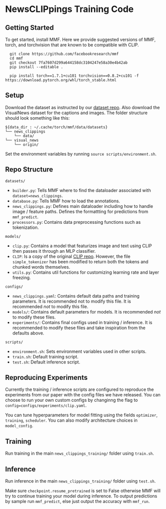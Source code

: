 # NewsCLIPpings Training Code

## Getting Started
To get started, install MMF. Here we provide suggested versions of MMF, torch, and torchvision that are known to be compatible with CLIP.
```
  git clone https://github.com/facebookresearch/mmf
  cd mmf
  git checkout 7fa7607d299a644158dc3104247e58a30e4b42ab
  pip install --editable .

  pip install torch==1.7.1+cu101 torchvision==0.8.2+cu101 -f https://download.pytorch.org/whl/torch_stable.html
```

## Setup
Download the dataset as instructed by our [dataset repo](https://github.com/g-luo/news_clippings#data-format). Also download the VisualNews dataset for the captions and images. The folder structure should look something like this:

```
${data_dir : ~/.cache/torch/mmf/data/datasets}
└── news_clippings
    └── data/
└── visual_news
    └── origin/
```

Set the environment variables by running `source scripts/environment.sh`. 

## Repo Structure
`datasets/`
* `builder.py`: Tells MMF where to find the dataloader associated with `dataset=news_clippings`.
* `database.py`: Tells MMF how to load the annotations.
* `news_clippings.py`: Defines main dataloader including how to handle image / feature paths. Defines the formattting for predictions from `mmf_predict`.
* `processors.py`: Contains data preprocessing functions such as tokenization.

`models/`
* `clip.py`: Contains a model that featurizes image and text using CLIP then passes it through an MLP classifier.
* `CLIP`: Is a copy of the original [CLIP repo](https://github.com/openai/CLIP.git). However, the file `simple_tokenizer` has been modified to return both the tokens and chunked words themselves.
* `utils.py`: Contains util functions for customizing learning rate and layer freezing.

`configs/`
* `news_clippings.yaml`: Contains default data paths and training parameters. It is recommended not to modify this file. It is recommended *not* to modify this file.
* `models/`: Contains default parameters for models. It is recommended *not* to modify these files.
* `experiments/`: Contains final configs used in training / inference. It is recommended to modify these files and take inspiration from the defaults above.

`scripts/`
* `environment.sh`: Sets environment variables used in other scripts.
* `train.sh`: Default training script.
* `test.sh`: Default inference script.

## Reproducing Experiments
Currently the training / inference scripts are configured to reproduce the experiments from our paper with the config files we have released. You can choose to run your own custom configs by changinng the flag to `config=configs/experiments/clip.yaml`.

You can tune hyperparameters for model fitting using the fields `optimizer`, `training`, `scheduler`. You can also modify architecture choices in `model_config`.

## Training 
Run training in the main `news_clippings_training/` folder using `train.sh`.

## Inference
Run inference in the main `news_clippings_training/` folder using `test.sh`.

Make sure `checkpoint.resume_pretrained` is set to False otherwise MMF will try to continue training your model during inference. To output predictions by sample run `mmf_predict`, else just output the accuracy with `mmf_run`.


